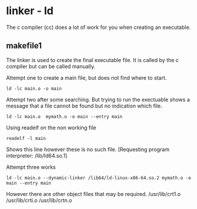 # linker - ld

The c compiler (cc) does a lot of work for you when creating an executable.

## makefile1
The linker is used to create the final executable file. It is called by the c compiler but can be called manually.

Attempt one to create a main file, but does not find where to start.
```
ld -lc main.o -o main
```

Attempt two after some searching. But trying to run the exectuable shows a message that a file cannot be found but no indication which file.
```
ld -lc main.o  mymath.o -o main --entry main
```

Using readelf on the non working file 
```
readelf -l main
```
Shows this line however these is no such file.
[Requesting program interpreter: /lib/ld64.so.1]

Attempt three works 
```
ld -lc main.o --dynamic-linker /lib64/ld-linux-x86-64.so.2 mymath.o -o main --entry main
```

However there are other object files that may be required.
/usr/lib/crt1.o /usr/lib/crti.o /usr/lib/crtn.o
